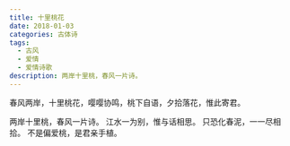 ```yaml
---
title: 十里桃花
date: 2018-01-03
categories: 古体诗
tags:
  - 古风
  - 爱情
  - 爱情诗歌
description: 两岸十里桃，春风一片诗。
---
```


春风两岸，十里桃花，嘤嘤协鸣，桃下自语，夕拾落花，惟此寄君。

两岸十里桃，春风一片诗。
江水一为别，惟与话相思。
只恐化春泥，一一尽相拾。
不是偏爱桃，是君亲手植。